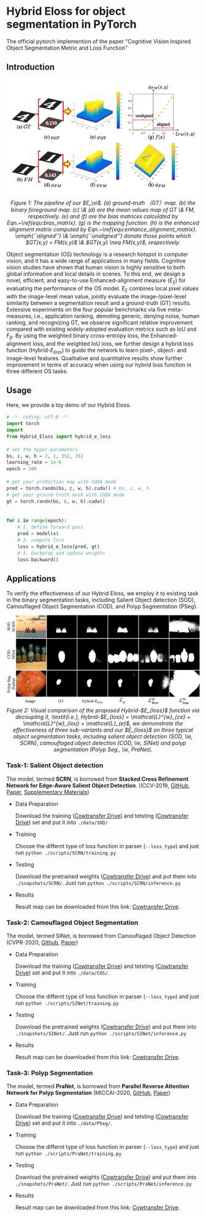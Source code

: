 # Hybrid Eloss for object segmentation in PyTorch

The official pytorch implemention of the paper "Cognitive Vision Inspired Object Segmentation Metric and Loss Function"

## Introduction

<p align="center">
    <img src="imgs/D-measureFramewrok.png"/> <br />
    <em> 
    Figure 1: The pipeline of our $E_\xi$.
  (a) ground-truth （GT）map. (b) the binary foreground map.
  (c) \& (d) are the mean values map of GT \& FM, respectively.
  (e) and (f) are the bias matrices calculated by Eqn.~\ref{equ:bias_matrix}.
  (g) is the mapping function.
  (h) is the enhanced alignment matrix computed by Eqn.~\ref{equ:enhance_alignment_matrix}.
  \emph{``aligned''} \& \emph{``unaligned''} donate those points which
  $GT(x,y) = FM(x,y)$ \& $GT(x,y) \neq FM(x,y)$, respectively.
    </em>
</p>

Object segmentation (OS) technology is a research hotspot in computer vision, and it has a wide range of applications 
in many fields. Cognitive vision studies have shown that human vision is highly sensitive to both global information 
and local details in scenes.
To this end, we design a novel, efficient, and easy-to-use Enhanced-alignment measure ($E_\xi$) for evaluating 
the performance of the OS model.
$E_\xi$ combines local pixel values with the image-level mean value, jointly evaluate the image-/pixel-level similarity 
between a segmentation result and a ground-truth (GT) results.
Extensive experiments on the four popular benchmarks via five meta-measures, i.e., application ranking, demoting generic, 
denying noise, human ranking, and recognizing GT, we observe significant relative improvement compared with existing 
widely-adopted evaluation metrics such as IoU and $F_\beta$.
By using the weighted binary cross-entropy loss, the Enhanced-alignment loss, and the weighted IoU loss, we further 
design a hybrid loss function (Hybrid-$E_{loss}$) to guide the network to learn pixel-, object- and image-level features.
Qualitative and quantitative results show further improvement in terms of accuracy when using our hybrid loss function 
in three different OS tasks.

## Usage

Here, we provide a toy demo of our Hybrid Eloss.

```python
# -*- coding: utf-8 -*-
import torch
import
from Hybrid_Eloss import hybrid_e_loss

# set the hyper-parameters
bs, c, w, h = 2, 1, 352, 352
learning_rate = 1e-6
epoch = 100

# get your prediction map with CUDA mode
pred = torch.randn(bs, c, w, h).cuda() # bs, c, w, h
# get your ground-truth mask with CUDA mode
gt = torch.randn(bs, c, w, h).cuda()


for i in range(epoch):
    # 1. define forward pass
    pred = model(x)
    # 2. compute loss
    loss = hybrid_e_loss(pred, gt)
    # 3. backprop and update weights
    loss.backward()
```
## Applications

To verify the effectiveness of our Hybrid Eloss, we employ it to existing task in the binary segmentation tasks, including Salient Object detection (SOD), Camouflaged Object Segmentation (COD), and Polyp Segmentation (PSeg).

<p align="center">
    <img src="imgs/visual_results-min.png"/> <br />
    <em> 
    Figure 2: Visual comparison of the proposed Hybrid-$E_{loss}$ function via decoupling it, \textit{i.e.}, Hybrid-$E_{loss} = \mathcal{L}^{w}_{ce} + \mathcal{L}^{w}_{iou} + \mathcal{L}_{e}$, we demonstrate the effectiveness of three sub-variants and our $E_{loss}$ on three typical object segmentation tasks, including salient object detection (SOD, \ie, SCRN), camouflaged object detection (COD, \ie, SINet) and polyp segmentation (Polyp Seg., \ie, PraNet).
    </em>
</p>

### Task-1: Salient Object detection

The model, termed __SCRN__, is borrowed from __Stacked Cross Refinement Network for Edge-Aware Salient Object Detection__. (ICCV-2019, [GitHub](https://github.com/wuzhe71/SCRN), [Paper](http://openaccess.thecvf.com/content_ICCV_2019/papers/Wu_Stacked_Cross_Refinement_Network_for_Edge-Aware_Salient_Object_Detection_ICCV_2019_paper.pdf), [Supplementary Materials](http://openaccess.thecvf.com/content_ICCV_2019/supplemental/Wu_Stacked_Cross_Refinement_ICCV_2019_supplemental.pdf))

- Data Preparation
  
  Download the training ([Cowtransfer Drive](https://gepengji.cowtransfer.com/s/f1a290c1a60e49)) and tetsting ([Cowtransfer Drive](https://gepengji.cowtransfer.com/s/f8bb4f9ae7dc48)) set and put it into `./data/SOD/`

- Training
  
  Choose the differnt type of loss function in parser (`--loss_type`) and just run `python ./scripts/SCRN/training.py`

- Testing
  
  Download the pretrained weights ([Cowtransfer Drive](https://gepengji.cowtransfer.com/s/274315f1acc345)) and put them into `./snapshots/SCRN/`. Just run `python ./scripts/SCRN/inference.py`

- Results

  Result map can be downloaded from this link: [Cowtransfer Drive](https://gepengji.cowtransfer.com/s/e08892ed817444).

### Task-2: Camouflaged Object Segmentation

The model, termed SINet, is borrowed from Camouflaged Object Detection (CVPR-2020, [Github](https://github.com/DengPingFan/SINet), [Paper](https://openaccess.thecvf.com/content_CVPR_2020/papers/Fan_Camouflaged_Object_Detection_CVPR_2020_paper.pdf))

- Data Preparation
  
  Download the training ([Cowtransfer Drive](https://gepengji.cowtransfer.com/s/1df86d459ada43)) and tetsting ([Cowtransfer Drive](https://gepengji.cowtransfer.com/s/4553588aa35a4d)) set and put it into `./data/COS/`.

- Training

  Choose the differnt type of loss function in parser (`--loss_type`) and just run `python ./scripts/SINet/training.py`

- Testing
  
  Download the pretrained weights ([Cowtransfer Drive](https://gepengji.cowtransfer.com/s/2067945a233a41)) and put them into `./snapshots/SINet/`. Just run `python ./scripts/SINet/inference.py`

- Results

  Result map can be downloaded from this link: [Cowtransfer Drive](https://gepengji.cowtransfer.com/s/cc4f090df40543).

### Task-3: Polyp Segmentation

The model, termed __PraNet__, is borrowed from __Parallel Reverse Attention Network for Polyp Segmentation__ (MICCAI-2020, [GitHub](https://github.com/DengPingFan/PraNet), [Paper](https://github.com/DengPingFan/PraNet/blob/master))

- Data Preparation
  
  Download the training ([Cowtransfer Drive](https://gepengji.cowtransfer.com/s/f3a7231302294e)) and tetsting ([Cowtransfer Drive](https://gepengji.cowtransfer.com/s/278951de7c9840)) set and put it into `./data/PSeg/`.

- Training

  Choose the differnt type of loss function in parser (`--loss_type`) and just run `python ./scripts/PraNet/training.py`

- Testing
  
  Download the pretrained weights ([Cowtransfer Drive](https://gepengji.cowtransfer.com/s/4b13c2f6161a49)) and put them into `./snapshots/PraNet/`. Just run `python ./scripts/PraNet/inference.py`

- Results

  Result map can be downloaded from this link: [Cowtransfer Drive](https://gepengji.cowtransfer.com/s/021f962d99b54d).
